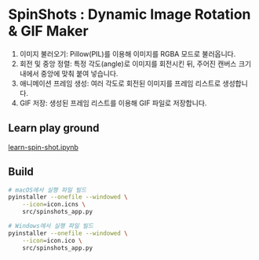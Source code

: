 # SpinShots : Dynamic Image Rotation & GIF Maker

1.	이미지 불러오기: Pillow(PIL)를 이용해 이미지를 RGBA 모드로 불러옵니다.
2.	회전 및 중앙 정렬: 특정 각도(angle)로 이미지를 회전시킨 뒤, 주어진 캔버스 크기 내에서 중앙에 맞춰 붙여 넣습니다.
3.	애니메이션 프레임 생성: 여러 각도로 회전된 이미지를 프레임 리스트로 생성합니다.
4.	GIF 저장: 생성된 프레임 리스트를 이용해 GIF 파일로 저장합니다.

## Learn play ground

[learn-spin-shot.ipynb](learn-spin-shot.ipynb)

## Build

```bash
# macOS에서 실행 파일 빌드
pyinstaller --onefile --windowed \
    --icon=icon.icns \
    src/spinshots_app.py

# Windows에서 실행 파일 빌드
pyinstaller --onefile --windowed \
    --icon=icon.ico \
    src/spinshots_app.py
```
